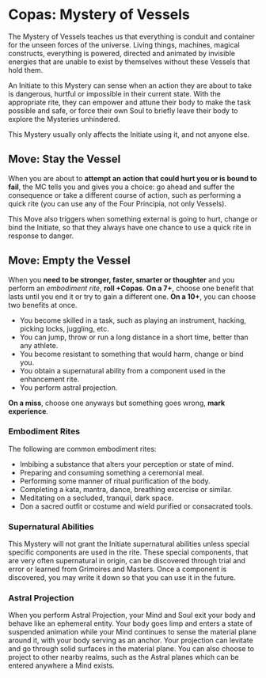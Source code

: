 # Copas: Mystery of Vessels

The Mystery of Vessels teaches us that everything is conduit and container for the unseen forces of the universe. 
Living things, machines, magical constructs, everything is powered, directed and animated by invisible energies that are unable to exist by themselves without these Vessels that hold them.

An Initiate to this Mystery can sense when an action they are about to take is dangerous, hurtful or impossible in their current state. With the appropriate rite, they can empower and attune their body to make the task possible and safe, or force their own Soul to briefly leave their body to explore the Mysteries unhindered.

This Mystery usually only affects the Initiate using it, and not anyone else. 


## Move: Stay the Vessel

When you are about to __attempt an action that could hurt you or is bound to fail__, the MC tells you and gives you a choice: go ahead and suffer the consequence or take a different course of action, such as performing a quick rite (you can use any of the Four Principia, not only Vessels). 

This Move also triggers when something external is going to hurt, change or bind the Initiate, so that they always have one chance to use a quick rite in response to danger. 


## Move: Empty the Vessel

When you __need to be stronger, faster, smarter or thoughter__ and you perform an _embodiment rite_, __roll +Copas__.
__On a 7+__, choose one benefit that lasts until you end it or try to gain a different one.
__On a 10+__, you can choose two benefits at once. 

* You become skilled in a task, such as playing an instrument, hacking, picking locks, juggling, etc.
* You can jump, throw or run a long distance in a short time, better than any athlete.
* You become resistant to something that would harm, change or bind you.
* You obtain a supernatural ability from a component used in the enhancement rite.
* You perform astral projection.

__On a miss__, choose one anyways but something goes wrong, __mark experience__.

### Embodiment Rites

The following are common embodiment rites:

* Imbibing a substance that alters your perception or state of mind.
* Preparing and consuming something a ceremonial meal. 
* Performing some manner of ritual purification of the body.
* Completing a kata, mantra, dance, breathing excercise or similar.
* Meditating on a secluded, tranquil, dark space.
* Don a sacred outfit or costume and wield purified or consacrated tools.


### Supernatural Abilities

This Mystery will not grant the Initiate supernatural abilities unless special specific components are used in the rite. 
These special components, that are very often supernatural in origin, can be discovered through trial and error or learned from Grimoires and Masters. 
Once a component is discovered, you may write it down so that you can use it in the future.

### Astral Projection

When you perform Astral Projection, your Mind and Soul exit your body and behave like an ephemeral entity. 
Your body goes limp and enters a state of suspended animation while your Mind continues to sense the material plane around it, with your body serving as an anchor.
Your projection can levitate and go through solid surfaces in the material plane.
You can also choose to project to other nearby realms, such as the Astral planes which can be entered anywhere a Mind exists. 


